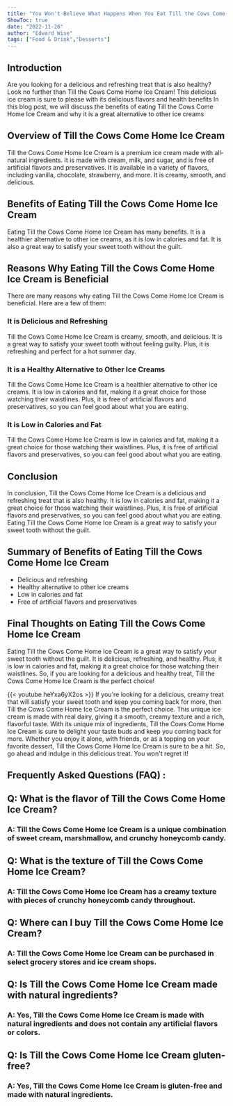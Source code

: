 ```yaml
---
title: "You Won't Believe What Happens When You Eat Till the Cows Come Home Ice Cream!"
ShowToc: true 
date: "2022-11-26"
author: "Edward Wise" 
tags: ["Food & Drink","Desserts"]
---
```

## Introduction

Are you looking for a delicious and refreshing treat that is also healthy? Look no further than Till the Cows Come Home Ice Cream! This delicious ice cream is sure to please with its delicious flavors and health benefits In this blog post, we will discuss the benefits of eating Till the Cows Come Home Ice Cream and why it is a great alternative to other ice creams

## Overview of Till the Cows Come Home Ice Cream

Till the Cows Come Home Ice Cream is a premium ice cream made with all-natural ingredients. It is made with cream, milk, and sugar, and is free of artificial flavors and preservatives. It is available in a variety of flavors, including vanilla, chocolate, strawberry, and more. It is creamy, smooth, and delicious.

## Benefits of Eating Till the Cows Come Home Ice Cream

Eating Till the Cows Come Home Ice Cream has many benefits. It is a healthier alternative to other ice creams, as it is low in calories and fat. It is also a great way to satisfy your sweet tooth without the guilt.

## Reasons Why Eating Till the Cows Come Home Ice Cream is Beneficial

There are many reasons why eating Till the Cows Come Home Ice Cream is beneficial. Here are a few of them:

### It is Delicious and Refreshing

Till the Cows Come Home Ice Cream is creamy, smooth, and delicious. It is a great way to satisfy your sweet tooth without feeling guilty. Plus, it is refreshing and perfect for a hot summer day.

### It is a Healthy Alternative to Other Ice Creams

Till the Cows Come Home Ice Cream is a healthier alternative to other ice creams. It is low in calories and fat, making it a great choice for those watching their waistlines. Plus, it is free of artificial flavors and preservatives, so you can feel good about what you are eating.

### It is Low in Calories and Fat

Till the Cows Come Home Ice Cream is low in calories and fat, making it a great choice for those watching their waistlines. Plus, it is free of artificial flavors and preservatives, so you can feel good about what you are eating.

## Conclusion

In conclusion, Till the Cows Come Home Ice Cream is a delicious and refreshing treat that is also healthy. It is low in calories and fat, making it a great choice for those watching their waistlines. Plus, it is free of artificial flavors and preservatives, so you can feel good about what you are eating. Eating Till the Cows Come Home Ice Cream is a great way to satisfy your sweet tooth without the guilt.

## Summary of Benefits of Eating Till the Cows Come Home Ice Cream

- Delicious and refreshing
- Healthy alternative to other ice creams
- Low in calories and fat
- Free of artificial flavors and preservatives

## Final Thoughts on Eating Till the Cows Come Home Ice Cream

Eating Till the Cows Come Home Ice Cream is a great way to satisfy your sweet tooth without the guilt. It is delicious, refreshing, and healthy. Plus, it is low in calories and fat, making it a great choice for those watching their waistlines. So, if you are looking for a delicious and healthy treat, Till the Cows Come Home Ice Cream is the perfect choice!

{{< youtube heYxa6yX2os >}} 
If you're looking for a delicious, creamy treat that will satisfy your sweet tooth and keep you coming back for more, then Till the Cows Come Home Ice Cream is the perfect choice. This unique ice cream is made with real dairy, giving it a smooth, creamy texture and a rich, flavorful taste. With its unique mix of ingredients, Till the Cows Come Home Ice Cream is sure to delight your taste buds and keep you coming back for more. Whether you enjoy it alone, with friends, or as a topping on your favorite dessert, Till the Cows Come Home Ice Cream is sure to be a hit. So, go ahead and indulge in this delicious treat. You won't regret it!

## Frequently Asked Questions (FAQ) :
<h2>Q: What is the flavor of Till the Cows Come Home Ice Cream?</h2>

<h3>A: Till the Cows Come Home Ice Cream is a unique combination of sweet cream, marshmallow, and crunchy honeycomb candy.</h3>

<h2>Q: What is the texture of Till the Cows Come Home Ice Cream?</h2>

<h3>A: Till the Cows Come Home Ice Cream has a creamy texture with pieces of crunchy honeycomb candy throughout.</h3>

<h2>Q: Where can I buy Till the Cows Come Home Ice Cream?</h2>

<h3>A: Till the Cows Come Home Ice Cream can be purchased in select grocery stores and ice cream shops.</h3>

<h2>Q: Is Till the Cows Come Home Ice Cream made with natural ingredients?</h2>

<h3>A: Yes, Till the Cows Come Home Ice Cream is made with natural ingredients and does not contain any artificial flavors or colors.</h3>

<h2>Q: Is Till the Cows Come Home Ice Cream gluten-free?</h2>

<h3>A: Yes, Till the Cows Come Home Ice Cream is gluten-free and made with natural ingredients.</h3>




